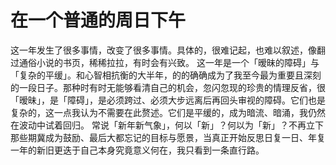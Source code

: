 # 在一个普通的周日下午


这一年发生了很多事情，改变了很多事情。具体的，很难记起，也难以叙述，像翻过通俗小说的书页，稀稀拉拉，有时会有兴致。 这一年是一个「暧昧的障碍」与「复杂的平缓」。和心智相抗衡的大半年，的的确确成为了我至今最为重要且深刻的一段日子。那种时有时无能够看清自己的机会，忽闪忽现的珍贵的情理反省，很「暧昧」，是「障碍」，是必须跨过、必须大步远离后再回头审视的障碍。它们也是复杂的，这一点我认为不需要在此赘述。它们是平缓的，成为暗流、暗涌，我仍然在波动中试着回归。 常说「新年新气象」，何以「新」？何以为「新」？不再立下那些期冀成为鼓励、最后大都忘记的目标与愿景，当真正开始反思日复一日、年复一年的新旧更迭于自己本身究竟意义何在，我只看到一条直行路。
